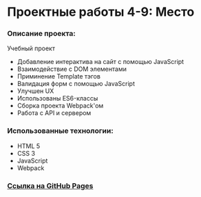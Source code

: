 # Проектные работы 4-9: Место

### Описание проекта:

Учебный проект

* Добавление интерактива на сайт с помощью JavaScript
* Взаимодействие с DOM элементами
* Приминение Template тэгов
* Валидация форм с помощью JavaScript
* Улучшен UX
* Использованы ES6-классы
* Сборка проекта Webpack'ом
* Работа с API и сервером


### Использованные технологии:
* HTML 5
* CSS 3
* JavaScript
* Webpack

### [Ссылка на GitHub Pages](https://nikz19.github.io/mesto/)
